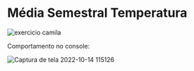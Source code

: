 # Média Semestral Temperatura

![exercicio camila](https://user-images.githubusercontent.com/24979432/195867146-69e6eab5-4cfa-4a73-af8e-c8c02cbfce09.png)

Comportamento no console: <br>

![Captura de tela 2022-10-14 115126](https://user-images.githubusercontent.com/24979432/195876602-45e4e64a-1c14-4a59-bab2-7918c08c1751.png)
